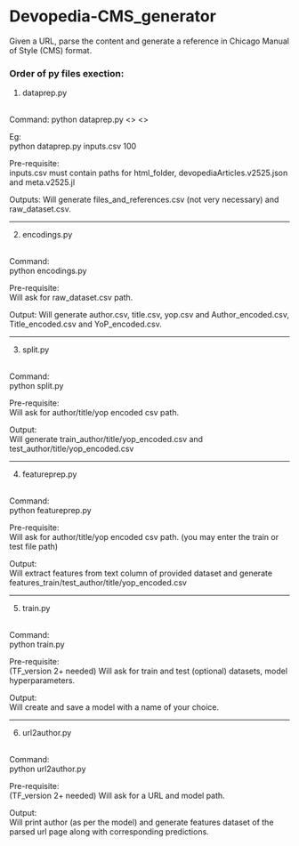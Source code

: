 # Devopedia-CMS_generator

Given a URL, parse the content and generate a reference in Chicago Manual of Style (CMS) format.


### Order of py files exection:

1. dataprep.py
<br>
Command:
python dataprep.py <<argument_csv_file_name>> <<batch_size_for processesing>>

Eg:<br>
python dataprep.py inputs.csv 100

Pre-requisite:<br>
inputs.csv must contain paths for html_folder, devopediaArticles.v2525.json and meta.v2525.jl

Outputs:
Will generate files_and_references.csv (not very necessary) and raw_dataset.csv.

<hr>

2. encodings.py
<br>
Command:<br>
python encodings.py

Pre-requisite:<br>
Will ask for raw_dataset.csv path.

Output:
Will generate author.csv, title.csv, yop.csv and Author_encoded.csv, Title_encoded.csv and YoP_encoded.csv.
<hr>


3. split.py
<br>
Command:<br>
python split.py

Pre-requisite:<br>
Will ask for author/title/yop encoded csv path.

Output:<br>
Will generate train_author/title/yop_encoded.csv and test_author/title/yop_encoded.csv
<hr>


4. featureprep.py
<br>
Command:<br>
python featureprep.py

Pre-requisite:<br>
Will ask for author/title/yop encoded csv path. (you may enter the train or test file path)

Output:<br>
Will extract features from text column of provided dataset and generate features_train/test_author/title/yop_encoded.csv
<hr>



5. train.py
<br>
Command:<br>
python train.py

Pre-requisite:<br>
(TF_version 2+ needed)
Will ask for train and test (optional) datasets, model hyperparameters.

Output:<br>
Will create and save a model with a name of your choice.
<hr>


6. url2author.py
<br>
Command:<br>
python url2author.py

Pre-requisite:<br>
(TF_version 2+ needed)
Will ask for a URL and model path.

Output:<br>
Will print author (as per the model) and generate features dataset of the parsed url page along with corresponding predictions.

